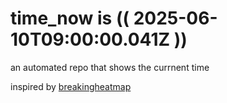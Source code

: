 # time_now is (( 2025-06-10T09:00:00.041Z ))

an automated repo that shows the currnent time

inspired by [breakingheatmap](https://github.com/breakingheatmap/breakingheatmap)